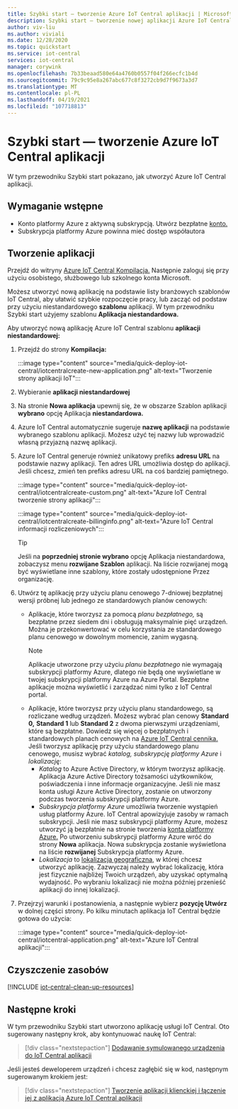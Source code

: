 ```yaml
---
title: Szybki start — tworzenie Azure IoT Central aplikacji | Microsoft Docs
description: Szybki start — tworzenie nowej aplikacji Azure IoT Central aplikacji. Utwórz aplikację przy użyciu bezpłatnego planu cenowego lub jednego ze standardowych planów cenowych.
author: viv-liu
ms.author: viviali
ms.date: 12/28/2020
ms.topic: quickstart
ms.service: iot-central
services: iot-central
manager: corywink
ms.openlocfilehash: 7b33beaad580e64a4760b0557f04f266ecfc1b4d
ms.sourcegitcommit: 79c9c95e8a267abc677c8f3272cb9d7f9673a3d7
ms.translationtype: MT
ms.contentlocale: pl-PL
ms.lasthandoff: 04/19/2021
ms.locfileid: "107718813"
---
```

# <a name="quickstart---create-an-azure-iot-central-application"></a>Szybki start — tworzenie Azure IoT Central aplikacji

W tym przewodniku Szybki start pokazano, jak utworzyć Azure IoT Central aplikacji.

## <a name="prerequisite"></a>Wymaganie wstępne 

 - Konto platformy Azure z aktywną subskrypcją. Utwórz bezpłatne [konto.](https://aka.ms/createazuresubscription)
 - Subskrypcja platformy Azure powinna mieć dostęp współautora

## <a name="create-an-application"></a>Tworzenie aplikacji

Przejdź do witryny [Azure IoT Central Kompilacja.](https://aka.ms/iotcentral) Następnie zaloguj się przy użyciu osobistego, służbowego lub szkolnego konta Microsoft.

Możesz utworzyć nową aplikację na podstawie listy branżowych szablonów IoT Central, aby ułatwić szybkie rozpoczęcie pracy, lub zacząć od podstaw przy użyciu niestandardowego **szablonu** aplikacji. W tym przewodniku Szybki start użyjemy szablonu **Aplikacja niestandardowa.**

Aby utworzyć nową aplikację Azure IoT Central szablonu **aplikacji niestandardowej:**

1. Przejdź do strony **Kompilacja:**

    :::image type="content" source="media/quick-deploy-iot-central/iotcentralcreate-new-application.png" alt-text="Tworzenie strony aplikacji IoT":::

1. Wybieranie **aplikacji niestandardowej**

1. Na stronie **Nowa aplikacja** upewnij się, że w obszarze Szablon aplikacji **wybrano** opcję Aplikacja **niestandardowa.**

1. Azure IoT Central automatycznie sugeruje **nazwę aplikacji** na podstawie wybranego szablonu aplikacji. Możesz użyć tej nazwy lub wprowadzić własną przyjazną nazwę aplikacji.

1. Azure IoT Central generuje również unikatowy prefiks **adresu URL** na podstawie nazwy aplikacji. Ten adres URL umożliwia dostęp do aplikacji. Jeśli chcesz, zmień ten prefiks adresu URL na coś bardziej pamiętnego.

    :::image type="content" source="media/quick-deploy-iot-central/iotcentralcreate-custom.png" alt-text="Azure IoT Central tworzenie strony aplikacji":::

    :::image type="content" source="media/quick-deploy-iot-central/iotcentralcreate-billinginfo.png" alt-text="Azure IoT Central informacji rozliczeniowych":::

    > [!Tip]
    > Jeśli na **poprzedniej stronie wybrano** opcję Aplikacja niestandardowa, zobaczysz menu **rozwijane Szablon** aplikacji. Na liście rozwijanej mogą być wyświetlane inne szablony, które zostały udostępnione Przez organizację.

1. Utwórz tę aplikację przy użyciu planu cenowego 7-dniowej bezpłatnej wersji próbnej lub jednego ze standardowych planów cenowych:

    - Aplikacje, które tworzysz za pomocą *planu bezpłatnego,* są bezpłatne przez siedem dni i obsługują maksymalnie pięć urządzeń. Można je przekonwertować w celu korzystania ze standardowego planu cenowego w dowolnym momencie, zanim wygasną.
        > [!NOTE]
        > Aplikacje utworzone przy użyciu *planu bezpłatnego* nie wymagają subskrypcji platformy Azure, dlatego nie będą one wyświetlane w twojej subskrypcji platformy Azure na Azure Portal. Bezpłatne aplikacje można wyświetlić i zarządzać nimi tylko z IoT Central portal.          
    - Aplikacje, które  tworzysz przy użyciu planu standardowego, są rozliczane według urządzeń. Możesz wybrać plan cenowy **Standard 0,** **Standard 1** lub **Standard 2** z dwoma pierwszymi urządzeniami, które są bezpłatne. Dowiedz się więcej o bezpłatnych i standardowych planach cenowych na [Azure IoT Central cennika.](https://azure.microsoft.com/pricing/details/iot-central/) Jeśli tworzysz aplikację przy użyciu standardowego planu cenowego, musisz wybrać *katalog,* *subskrypcję platformy Azure* i *lokalizację*:
        - *Katalog* to Azure Active Directory, w którym tworzysz aplikację. Aplikacja Azure Active Directory tożsamości użytkowników, poświadczenia i inne informacje organizacyjne. Jeśli nie masz konta usługi Azure Active Directory, zostanie on utworzony podczas tworzenia subskrypcji platformy Azure.
        - *Subskrypcja platformy Azure* umożliwia tworzenie wystąpień usług platformy Azure. IoT Central apowizyjuje zasoby w ramach subskrypcji. Jeśli nie masz subskrypcji platformy Azure, możesz utworzyć ją bezpłatnie na stronie tworzenia [konta platformy Azure.](https://aka.ms/createazuresubscription) Po utworzeniu subskrypcji platformy Azure wróć do strony **Nowa** aplikacja. Nowa subskrypcja zostanie wyświetlona na liście **rozwijanej** Subskrypcja platformy Azure.
        - *Lokalizacja* to [lokalizacja geograficzna,](https://azure.microsoft.com/global-infrastructure/geographies/) w której chcesz utworzyć aplikację. Zazwyczaj należy wybrać lokalizację, która jest fizycznie najbliżej Twoich urządzeń, aby uzyskać optymalną wydajność. Po wybraniu lokalizacji nie można później przenieść aplikacji do innej lokalizacji.

1. Przejrzyj warunki i postanowienia, a następnie wybierz **pozycję Utwórz** w dolnej części strony. Po kilku minutach aplikacja IoT Central będzie gotowa do użycia:

    :::image type="content" source="media/quick-deploy-iot-central/iotcentral-application.png" alt-text="Azure IoT Central aplikacji":::

## <a name="clean-up-resources"></a>Czyszczenie zasobów

[!INCLUDE [iot-central-clean-up-resources](../../../includes/iot-central-clean-up-resources.md)]

## <a name="next-steps"></a>Następne kroki

W tym przewodniku Szybki start utworzono aplikację usługi IoT Central. Oto sugerowany następny krok, aby kontynuować naukę IoT Central:

> [!div class="nextstepaction"]
> [Dodawanie symulowanego urządzenia do IoT Central aplikacji](./quick-create-simulated-device.md)

Jeśli jesteś deweloperem urządzeń i chcesz zagłębić się w kod, następnym sugerowanym krokiem jest:
> [!div class="nextstepaction"]
> [Tworzenie aplikacji klienckiej i łączenie jej z aplikacją Azure IoT Central aplikacji](./tutorial-connect-device.md)
